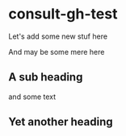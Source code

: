 # consult-gh-test

Let's add some new stuf here




And may be some mere here



## A sub heading

and some text




## Yet another heading
